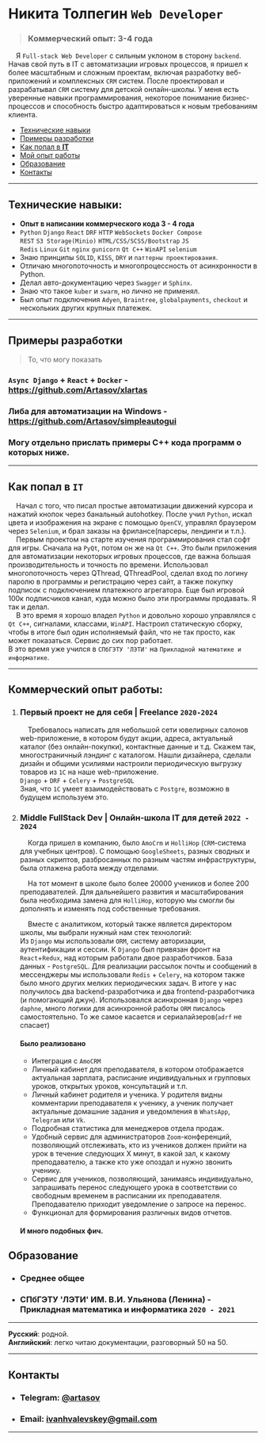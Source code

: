 # Никита Толпегин `Web Developer`
> ### Коммерческий опыт: 3-4 года

&nbsp;&nbsp;&nbsp;&nbsp;Я `Full-stack Web Developer` с сильным уклоном в сторону `backend`. 
Начав свой путь в IT с автоматизации игровых процессов, я пришел к более масштабным и 
сложным проектам, включая разработку веб-приложений и комплексных `CRM` систем. После проектировал и разрабатывал 
`CRM` систему для детской онлайн-школы. У меня есть уверенные навыки 
программирования, некоторое понимание бизнес-процессов и способность быстро адаптироваться 
к новым требованиям клиента.

* [Технические навыки](#технические-навыки)
* [Примеры разработки](#примеры-разработки)
* [Как попал в **IT**](#как-попал-в-it)
* [Мой опыт работы](#коммерческий-опыт-работы)
* [Образование](#Образование)
* [Контакты](#контакты)
_______________________________________________________________
## Технические навыки:
* **Опыт в написании коммерческого кода 3 - 4 года**
* `Python` `Django` `React` `DRF` `HTTP` `WebSockets` `Docker Compose`<br>
  `REST` `S3 Storage(Minio)` `HTML/CSS/SCSS/Bootstrap` `JS`<br>
  `Redis` `Linux` `Git` `nginx` `gunicorn` `Qt C++` `WinAPI` `selenium`<br>
* Знаю принципы `SOLID`, `KISS`, `DRY` и `паттерны проектирования`.
* Отличаю многопоточность и многопроцессность от асинхронности в Python.  
* Делал авто-документацию через `Swagger` и `Sphinx`.
* Знаю что такое `kuber` и `swarm`, но лично не применял.
* Был опыт подключения `Adyen`, `Braintree`, `globalpayments`, 
`checkout` и нескольких других крупных платежек.
_______________________________________________________________
## Примеры разработки
> То, что могу показать

### `Async Django` + `React` + `Docker` - https://github.com/Artasov/xlartas
### Либа для автоматизации на Windows - https://github.com/Artasov/simpleautogui
### Могу отдельно прислать примеры C++ кода программ о которых ниже.
_______________________________________________________________
## Как попал в `IT`

&nbsp;&nbsp;&nbsp;&nbsp;Начал с того, что писал простые автоматизации движений курсора и нажатий кнопок
через банальный autohotkey. 
После учил `Python`, искал цвета и изображения на экране
с помощью `OpenCV`, управлял браузером через `Selenium`, и брал заказы на фрилансе(парсеры, лендинги и т.п.). <br>
&nbsp;&nbsp;&nbsp;&nbsp;Первым проектом на старте изучения программирования стал софт 
для игры. Сначала на `PyQt`, потом он же на `Qt C++`.
Это были приложения для автоматизации некоторых игровых процессов, где важна 
большая производительность и точность по времени. Использовал многопоточность через QThread, QThreadPool,
сделал вход по логину паролю в программы и регистрацию через сайт, а также покупку подписок с подключением 
платежного агрегатора. Еще был игровой 100к подписчиков
канал, куда можно было эти программы продавать. Я так и делал.<br> 
&nbsp;&nbsp;&nbsp;&nbsp;В это время я хорошо владел `Python` и довольно хорошо управлялся 
с `Qt C++`, сигналами, классами, `WinAPI`. Настроил статическую сборку,
чтобы в итоге был один исполняемый файл, что не так просто, как может 
показаться. Сервис до сих пор работает.<br> 
В это время уже учился в `СПбГЭТУ 'ЛЭТИ'` на `Прикладной математике и информатике`.
_______________________________________________________________
## Коммерческий опыт работы:

1. ### Первый проект не для себя | Freelance `2020-2024`
   &nbsp;&nbsp;&nbsp;&nbsp;Требовалось написать для небольшой сети 
   ювелирных салонов web-приложение, в котором будут
   акции, адреса, актуальный каталог (без онлайн-покупки), 
   контактные данные и т.д. Скажем так, многостраничный лэндинг с каталогом.
   Нашли дизайнера, сделали дизайн и общими усилиями настроили периодическую
   выгрузку товаров из `1C` на наше web-приложение. <br>
   `Django` + `DRF` + `Celery` + `PostgreSQL`<br>
   Зная, что `1C` умеет взаимодействовать с `Postgre`, возможно в будущем 
   используем это.


3. ### Middle FullStack Dev | Онлайн-школа IT для детей `2022 - 2024`
 
   &nbsp;&nbsp;&nbsp;&nbsp;Когда пришел в компанию, 
   было `AmoCrm` и `HolliHop` (`CRM`-система для учебных центров).
   С помощью `GoogleSheets`, разных сводных и разных скриптов, разбросанных
   по разным частям инфраструктуры, была отлажена работа между отделами.<br>

   &nbsp;&nbsp;&nbsp;&nbsp;На тот момент в школе было более 20000 учеников и более 200 
   преподавателей. Для дальнейшего развития и масштабирования 
   была необходима замена для `HolliHop`, которую мы смогли бы 
   дополнять и изменять под собственные требования.<br>

   &nbsp;&nbsp;&nbsp;&nbsp;Вместе с аналитиком, который также является 
   директором школы, мы выбрали нужный нам стек технологий:<br>
   Из `Django` мы использовали `ORM`, систему авторизации, аутентификации и сессии. 
   К `Django` был привязан фронт на `React`+`Redux`, над которым работали двое разработчиков. 
   База данных - `PostgreSQL`. Для реализации рассылок почты и сообщений в мессенджеры мы 
   использовали `Redis` + `Celery`, на котором также было много других мелких периодических задач. 
   В итоге у нас получилось два backend-разработчика и два frontend-разработчика 
   (и помогающий джун). Использовался асинхронная `Django` через `daphne`, много логики для асинхронной работы
   `ORM` писалось самостоятельно. То же самое касается и сериалайзеров(`adrf` не спасает)

   #### Было реализовано
   * Интеграция с `AmoCRM`
   * Личный кабинет для преподавателя, в котором отображается актуальная зарплата, 
     расписание индивидуальных и групповых уроков, открытых 
     уроков, консультаций и т.п.
   * Личный кабинет родителя и ученика. У родителя видны комментарии преподавателя к ученику, 
     а ученик получает актуальные домашние задания и уведомления в
     `WhatsApp`, `Telegram` или `Vk`.
   * Подробная статистика для менеджеров отдела продаж.
   * Удобный сервис для администраторов `Zoom`-конференций, позволяющий отслеживать, кто из 
     учеников должен прийти на урок в течение следующих X минут, 
     в какой зал, к какому преподавателю, а также кто уже опоздал 
     и нужно звонить ученику.
   * Сервис для учеников, позволяющий, занимаясь индивидуально, запрашивать перенос следующего 
     урока в соответствии со свободным временем в расписании 
     их преподавателя. Преподавателю приходит уведомление о 
     запросе на перенос. 
   * Функционал для формирования различных видов отчетов.
   
   #### И много подобных фич.

 
## Образование
* ### Среднее общее
* ### СПбГЭТУ 'ЛЭТИ' ИМ. В.И. Ульянова (Ленина) - Прикладная математика и информатика `2020 - 2021`
_______________________________________________________________
**Русский**: родной.<br>
**Английский**: легко читаю документации, разговорный 50 на 50.
_______________________________________________________________
## Контакты

* ### **Telegram**: [@artasov](https://t.me/artasov)
* ### **Email**: ivanhvalevskey@gmail.com
_______________________________________________________________